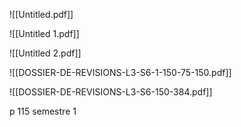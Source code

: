 ![[Untitled.pdf]]

![[Untitled 1.pdf]]

![[Untitled 2.pdf]]

![[DOSSIER-DE-REVISIONS-L3-S6-1-150-75-150.pdf]]

![[DOSSIER-DE-REVISIONS-L3-S6-150-384.pdf]]

p 115 semestre 1